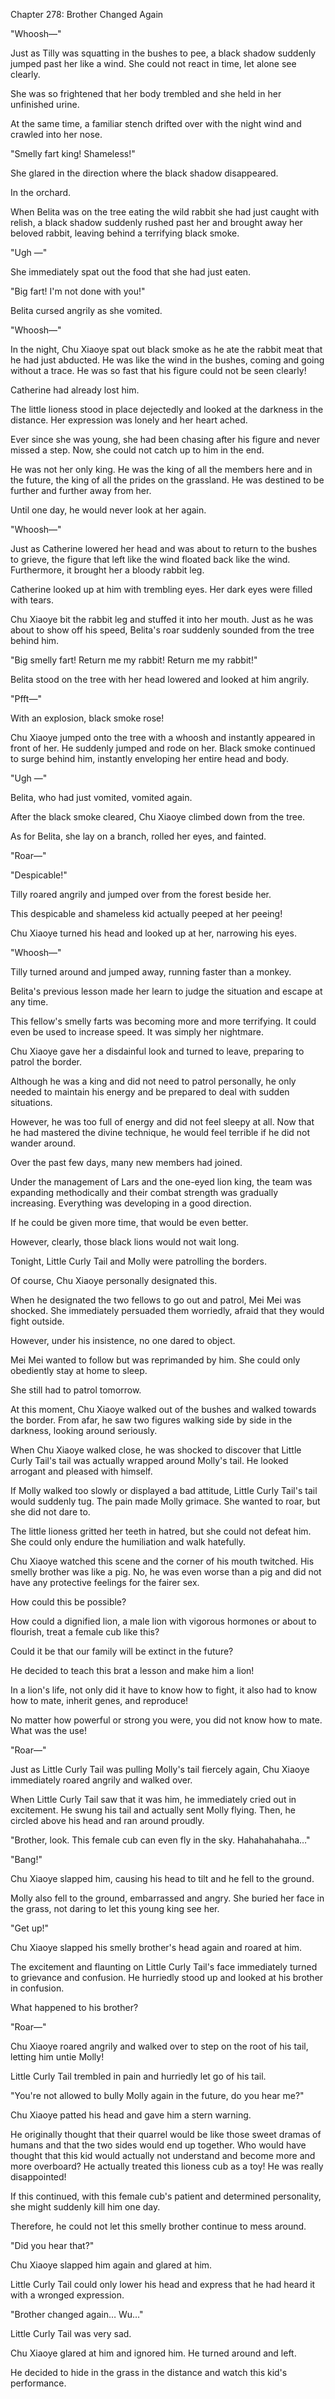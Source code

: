 Chapter 278: Brother Changed Again

"Whoosh—"

Just as Tilly was squatting in the bushes to pee, a black shadow suddenly jumped past her like a wind. She could not react in time, let alone see clearly.

She was so frightened that her body trembled and she held in her unfinished urine.

At the same time, a familiar stench drifted over with the night wind and crawled into her nose.

"Smelly fart king\! Shameless\!"

She glared in the direction where the black shadow disappeared.

In the orchard.

When Belita was on the tree eating the wild rabbit she had just caught with relish, a black shadow suddenly rushed past her and brought away her beloved rabbit, leaving behind a terrifying black smoke.

"Ugh —"

She immediately spat out the food that she had just eaten.

"Big fart\! I'm not done with you\!"

Belita cursed angrily as she vomited.

"Whoosh—"

In the night, Chu Xiaoye spat out black smoke as he ate the rabbit meat that he had just abducted. He was like the wind in the bushes, coming and going without a trace. He was so fast that his figure could not be seen clearly\!

Catherine had already lost him.

The little lioness stood in place dejectedly and looked at the darkness in the distance. Her expression was lonely and her heart ached.

Ever since she was young, she had been chasing after his figure and never missed a step. Now, she could not catch up to him in the end.

He was not her only king. He was the king of all the members here and in the future, the king of all the prides on the grassland. He was destined to be further and further away from her.

Until one day, he would never look at her again.

"Whoosh—"

Just as Catherine lowered her head and was about to return to the bushes to grieve, the figure that left like the wind floated back like the wind. Furthermore, it brought her a bloody rabbit leg.

Catherine looked up at him with trembling eyes. Her dark eyes were filled with tears.

Chu Xiaoye bit the rabbit leg and stuffed it into her mouth. Just as he was about to show off his speed, Belita's roar suddenly sounded from the tree behind him.

"Big smelly fart\! Return me my rabbit\! Return me my rabbit\!"

Belita stood on the tree with her head lowered and looked at him angrily.

"Pfft—"

With an explosion, black smoke rose\!

Chu Xiaoye jumped onto the tree with a whoosh and instantly appeared in front of her. He suddenly jumped and rode on her. Black smoke continued to surge behind him, instantly enveloping her entire head and body.

"Ugh —"

Belita, who had just vomited, vomited again.

After the black smoke cleared, Chu Xiaoye climbed down from the tree.

As for Belita, she lay on a branch, rolled her eyes, and fainted.

"Roar—"

"Despicable\!"

Tilly roared angrily and jumped over from the forest beside her.

This despicable and shameless kid actually peeped at her peeing\!

Chu Xiaoye turned his head and looked up at her, narrowing his eyes.

"Whoosh—"

Tilly turned around and jumped away, running faster than a monkey.

Belita's previous lesson made her learn to judge the situation and escape at any time.

This fellow's smelly farts was becoming more and more terrifying. It could even be used to increase speed. It was simply her nightmare.

Chu Xiaoye gave her a disdainful look and turned to leave, preparing to patrol the border.

Although he was a king and did not need to patrol personally, he only needed to maintain his energy and be prepared to deal with sudden situations.

However, he was too full of energy and did not feel sleepy at all. Now that he had mastered the divine technique, he would feel terrible if he did not wander around.

Over the past few days, many new members had joined.

Under the management of Lars and the one-eyed lion king, the team was expanding methodically and their combat strength was gradually increasing. Everything was developing in a good direction.

If he could be given more time, that would be even better.

However, clearly, those black lions would not wait long.

Tonight, Little Curly Tail and Molly were patrolling the borders.

Of course, Chu Xiaoye personally designated this.

When he designated the two fellows to go out and patrol, Mei Mei was shocked. She immediately persuaded them worriedly, afraid that they would fight outside.

However, under his insistence, no one dared to object.

Mei Mei wanted to follow but was reprimanded by him. She could only obediently stay at home to sleep.

She still had to patrol tomorrow.

At this moment, Chu Xiaoye walked out of the bushes and walked towards the border. From afar, he saw two figures walking side by side in the darkness, looking around seriously.

When Chu Xiaoye walked close, he was shocked to discover that Little Curly Tail's tail was actually wrapped around Molly's tail. He looked arrogant and pleased with himself.

If Molly walked too slowly or displayed a bad attitude, Little Curly Tail's tail would suddenly tug. The pain made Molly grimace. She wanted to roar, but she did not dare to.

The little lioness gritted her teeth in hatred, but she could not defeat him. She could only endure the humiliation and walk hatefully.

Chu Xiaoye watched this scene and the corner of his mouth twitched. His smelly brother was like a pig. No, he was even worse than a pig and did not have any protective feelings for the fairer sex.

How could this be possible?

How could a dignified lion, a male lion with vigorous hormones or about to flourish, treat a female cub like this?

Could it be that our family will be extinct in the future?

He decided to teach this brat a lesson and make him a lion\!

In a lion's life, not only did it have to know how to fight, it also had to know how to mate, inherit genes, and reproduce\!

No matter how powerful or strong you were, you did not know how to mate. What was the use\!

"Roar—"

Just as Little Curly Tail was pulling Molly's tail fiercely again, Chu Xiaoye immediately roared angrily and walked over.

When Little Curly Tail saw that it was him, he immediately cried out in excitement. He swung his tail and actually sent Molly flying. Then, he circled above his head and ran around proudly.

"Brother, look. This female cub can even fly in the sky. Hahahahahaha…"

"Bang\!"

Chu Xiaoye slapped him, causing his head to tilt and he fell to the ground.

Molly also fell to the ground, embarrassed and angry. She buried her face in the grass, not daring to let this young king see her.

"Get up\!"

Chu Xiaoye slapped his smelly brother's head again and roared at him.

The excitement and flaunting on Little Curly Tail's face immediately turned to grievance and confusion. He hurriedly stood up and looked at his brother in confusion.

What happened to his brother?

"Roar—"

Chu Xiaoye roared angrily and walked over to step on the root of his tail, letting him untie Molly\!

Little Curly Tail trembled in pain and hurriedly let go of his tail.

"You're not allowed to bully Molly again in the future, do you hear me?"

Chu Xiaoye patted his head and gave him a stern warning.

He originally thought that their quarrel would be like those sweet dramas of humans and that the two sides would end up together. Who would have thought that this kid would actually not understand and become more and more overboard? He actually treated this lioness cub as a toy\! He was really disappointed\!

If this continued, with this female cub's patient and determined personality, she might suddenly kill him one day.

Therefore, he could not let this smelly brother continue to mess around.

"Did you hear that?"

Chu Xiaoye slapped him again and glared at him.

Little Curly Tail could only lower his head and express that he had heard it with a wronged expression.

"Brother changed again… Wu…"

Little Curly Tail was very sad.

Chu Xiaoye glared at him and ignored him. He turned around and left.

He decided to hide in the grass in the distance and watch this kid's performance.